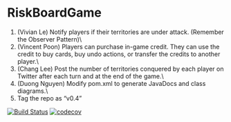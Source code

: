 # RiskBoardGame

1. (Vivian Le) Notify players if their territories are under attack. (Remember the Observer Pattern)\
2. (Vincent Poon) Players can purchase in-game credit. They can use the credit to buy cards, buy undo actions, or transfer the credits to another player.\
3. (Chang Lee) Post the number of territories conquered by each player on Twitter after each turn and at the end of the game.\
4. (Duong Nguyen) Modify pom.xml to generate JavaDocs and class diagrams.\
5. Tag the repo as “v0.4”



[![Build Status](https://travis-ci.com/vivian-v/RiskBoardGame.svg?branch=master)](https://travis-ci.com/vivian-v/RiskBoardGame)
[![codecov](https://codecov.io/gh/changjin86/RiskBoardGame/branch/master/graph/badge.svg)](https://codecov.io/gh/changjin86/RiskBoardGame)

